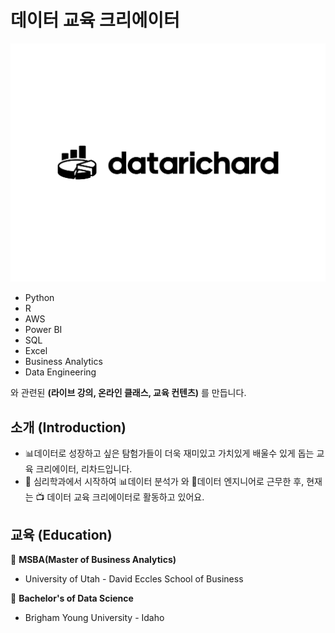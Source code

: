 # 데이터 교육 크리에이터

![datarichard](assets/img/datarichard.png)

- Python
- R
- AWS
- Power BI
- SQL
- Excel
- Business Analytics
- Data Engineering

와 관련된 **(라이브 강의, 온라인 클래스, 교육 컨텐츠)** 를 만듭니다.

## 소개 (Introduction)


- 📊데이터로 성장하고 싶은 탐험가들이 더욱 재미있고 가치있게 배울수 있게 돕는 
교육 크리에이터, 리차드입니다.
- 📖 심리학과에서 시작하여 
📊데이터 분석가 와 🔧데이터 엔지니어로 근무한 후,
현재는 📺 데이터 교육 크리에이터로 활동하고 있어요.


## 교육 (Education)

🏫 **MSBA(Master of Business Analytics)**

- University of Utah - David Eccles School of Business

🏫 **Bachelor's of Data Science**
- Brigham Young University - Idaho
